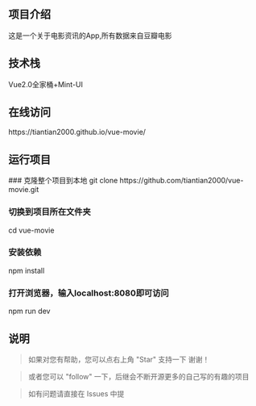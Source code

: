 <h2>项目介绍</h2>

这是一个关于电影资讯的App,所有数据来自豆瓣电影

<h2>技术栈</h2>
Vue2.0全家桶+Mint-UI

<h2>在线访问</h2>
https://tiantian2000.github.io/vue-movie/

<h2>运行项目</h2>
### 克隆整个项目到本地
git clone https://github.com/tiantian2000/vue-movie.git

### 切换到项目所在文件夹
cd vue-movie

### 安装依赖
npm install

### 打开浏览器，输入localhost:8080即可访问
npm run dev


## 说明
>  如果对您有帮助，您可以点右上角 "Star" 支持一下 谢谢！

>  或者您可以 "follow" 一下，后继会不断开源更多的自己写的有趣的项目

> 如有问题请直接在 Issues 中提


